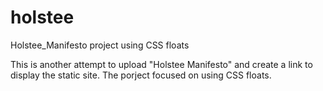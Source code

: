 # holstee
Holstee_Manifesto project using CSS floats

This is another attempt to upload "Holstee Manifesto" and create a link to display the static site.
The porject focused on using CSS floats. 

